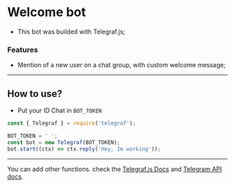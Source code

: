 # Welcome bot
- This bot was builded with Telegraf.js;


### Features

- Mention of a new user on a chat group, with custom welcome message;

------------

## How to use?
-  Put your ID Chat in `BOT_TOKEN`

```javascript
const { Telegraf } = require('telegraf');

BOT_TOKEN = ' ';
const bot = new Telegraf(BOT_TOKEN);
bot.start((ctx) => ctx.reply('Hey, Im working'));
```


------------

You can add other functions. check the [Telegraf.js Docs](https://telegraf.js.org "Telegraf.js Docs") and [Telegram API docs](https://core.telegram.org/bots/api "Telegram API docs").



